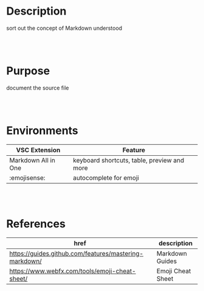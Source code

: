 # Description

sort out the concept of Markdown understood

<br/>
<br/>

# Purpose

document the source file

<br/>
<br/>

# Environments

| VSC Extension       | Feature                                     |
| ------------------- | ------------------------------------------- |
| Markdown All in One | keyboard shortcuts, table, preview and more |
| :emojisense:        | autocomplete for emoji                      |

<br/>
<br/>

# References

| href                                                   | description       |
| ------------------------------------------------------ | ----------------- |
| https://guides.github.com/features/mastering-markdown/ | Markdown Guides   |
| https://www.webfx.com/tools/emoji-cheat-sheet/         | Emoji Cheat Sheet |
